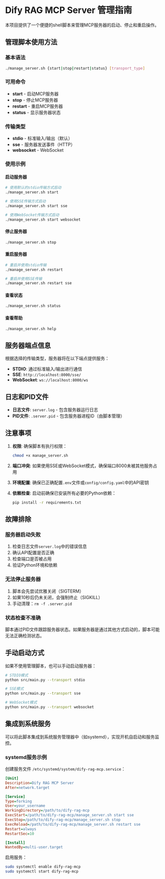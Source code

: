 # Dify RAG MCP Server 管理指南

本项目提供了一个便捷的shell脚本来管理MCP服务器的启动、停止和重启操作。

## 管理脚本使用方法

### 基本语法
```bash
./manage_server.sh {start|stop|restart|status} [transport_type]
```

### 可用命令

- **start** - 启动MCP服务器
- **stop** - 停止MCP服务器
- **restart** - 重启MCP服务器
- **status** - 显示服务器状态

### 传输类型

- **stdio** - 标准输入/输出（默认）
- **sse** - 服务器发送事件（HTTP）
- **websocket** - WebSocket

### 使用示例

#### 启动服务器
```bash
# 使用默认的stdio传输方式启动
./manage_server.sh start

# 使用SSE传输方式启动
./manage_server.sh start sse

# 使用WebSocket传输方式启动
./manage_server.sh start websocket
```

#### 停止服务器
```bash
./manage_server.sh stop
```

#### 重启服务器
```bash
# 重启并使用stdio传输
./manage_server.sh restart

# 重启并使用SSE传输
./manage_server.sh restart sse
```

#### 查看状态
```bash
./manage_server.sh status
```

#### 查看帮助
```bash
./manage_server.sh help
```

## 服务器端点信息

根据选择的传输类型，服务器将在以下端点提供服务：

- **STDIO**: 通过标准输入/输出进行通信
- **SSE**: `http://localhost:8000/sse/`
- **WebSocket**: `ws://localhost:8000/ws`

## 日志和PID文件

- **日志文件**: `server.log` - 包含服务器运行日志
- **PID文件**: `.server.pid` - 包含服务器进程ID（由脚本管理）

## 注意事项

1. **权限**: 确保脚本有执行权限：
   ```bash
   chmod +x manage_server.sh
   ```

2. **端口冲突**: 如果使用SSE或WebSocket模式，确保端口8000未被其他服务占用

3. **环境配置**: 确保已正确配置`.env`文件或`config/config.yaml`中的API密钥

4. **依赖检查**: 启动前确保已安装所有必要的Python依赖：
   ```bash
   pip install -r requirements.txt
   ```

## 故障排除

### 服务器启动失败
1. 检查日志文件`server.log`中的错误信息
2. 确认API配置是否正确
3. 检查端口是否被占用
4. 验证Python环境和依赖

### 无法停止服务器
1. 脚本会先尝试优雅关闭（SIGTERM）
2. 如果10秒后仍未关闭，会强制终止（SIGKILL）
3. 手动清理：`rm -f .server.pid`

### 状态检查不准确
脚本通过PID文件跟踪服务器状态。如果服务器是通过其他方式启动的，脚本可能无法正确检测状态。

## 手动启动方式

如果不使用管理脚本，也可以手动启动服务器：

```bash
# STDIO模式
python src/main.py --transport stdio

# SSE模式
python src/main.py --transport sse

# WebSocket模式
python src/main.py --transport websocket
```

## 集成到系统服务

可以将此脚本集成到系统服务管理器中（如systemd），实现开机自启动和服务监控。

### systemd服务示例

创建服务文件 `/etc/systemd/system/dify-rag-mcp.service`：

```ini
[Unit]
Description=Dify RAG MCP Server
After=network.target

[Service]
Type=forking
User=your_username
WorkingDirectory=/path/to/dify-rag-mcp
ExecStart=/path/to/dify-rag-mcp/manage_server.sh start sse
ExecStop=/path/to/dify-rag-mcp/manage_server.sh stop
ExecReload=/path/to/dify-rag-mcp/manage_server.sh restart sse
Restart=always
RestartSec=10

[Install]
WantedBy=multi-user.target
```

启用服务：
```bash
sudo systemctl enable dify-rag-mcp
sudo systemctl start dify-rag-mcp
```